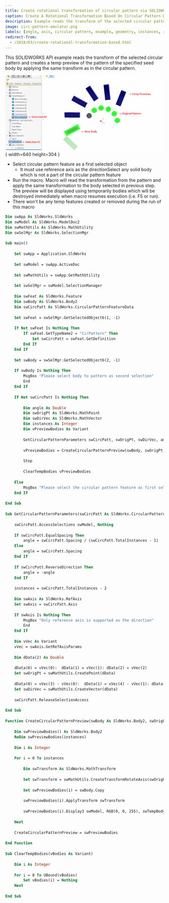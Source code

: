```yaml
---
title: Create rotational transformation of circular pattern via SOLIDWORKS API
caption: Create A Rotational Transformation Based On Circular Pattern Data
description: Example reads the transform of the selected circular pattern and creates a temp preview of the pattern of the specified seed body by applying the same transform as in the circular pattern
image: circ-pattern-emulator.png
labels: [angle, axis, circular pattern, example, geometry, instances, rotation, transform]
redirect-from:
  - /2018/03/create-rotational-transformation-based.html
---
```

This SOLIDWORKS API example reads the transform of the selected circular pattern and creates a temp preview of the pattern of the specified seed body by applying the same transform as in the circular pattern.

![Copy of the body created emulating the circular pattern feature](circ-pattern-emulator.png){ width=640 height=304 }

* Select circular pattern feature as a first selected object
  * It must use reference axis as the directionSelect any solid body which is not a part of the circular pattern feature
* Run the macro. Macro will read the transformation from the pattern and apply the same transformation to the body selected in previous step.
The preview will be displayed using temporarily bodies which will be destroyed immediately when macro resumes execution (i.e. F5 or run).
* There won't be any temp features created or removed during the run of this macro

~~~ vb
Dim swApp As SldWorks.SldWorks
Dim swModel As SldWorks.ModelDoc2
Dim swMathUtils As SldWorks.MathUtility
Dim swSelMgr As SldWorks.SelectionMgr

Sub main()

    Set swApp = Application.SldWorks
    
    Set swModel = swApp.ActiveDoc
    
    Set swMathUtils = swApp.GetMathUtility
    
    Set swSelMgr = swModel.SelectionManager
    
    Dim swFeat As SldWorks.Feature
    Dim swBody As SldWorks.Body2
    Dim swCircPatt As SldWorks.CircularPatternFeatureData
    
    Set swFeat = swSelMgr.GetSelectedObject6(1, -1)
    
    If Not swFeat Is Nothing Then
        If swFeat.GetTypeName2 = "CirPattern" Then
            Set swCircPatt = swFeat.GetDefinition
        End If
    End If
    
    Set swBody = swSelMgr.GetSelectedObject6(2, -1)
    
    If swBody Is Nothing Then
        MsgBox "Please select body to pattern as second selection"
        End
    End If
    
    If Not swCircPatt Is Nothing Then
                
        Dim angle As Double
        Dim swOrigPt As SldWorks.MathPoint
        Dim swDirVec As SldWorks.MathVector
        Dim instances As Integer
        Dim vPreviewBodies As Variant
        
        GetCircularPatternParameters swCircPatt, swOrigPt, swDirVec, angle, instances
        
        vPreviewBodies = CreateCircularPatternPreview(swBody, swOrigPt, swDirVec, angle, instances)
        
        Stop
        
        ClearTempBodies vPreviewBodies
        
    Else
        MsgBox "Please select the circular pattern feature as first selection"
    End If
    
End Sub

Sub GetCircularPatternParameters(swCircPatt As SldWorks.CircularPatternFeatureData, ByRef swOrigPt As MathPoint, ByRef swDirVec As MathVector, ByRef angle As Double, ByRef instances As Integer)
    
    swCircPatt.AccessSelections swModel, Nothing
    
    If swCircPatt.EqualSpacing Then
        angle = swCircPatt.Spacing / (swCircPatt.TotalInstances - 1)
    Else
        angle = swCircPatt.Spacing
    End If
    
    If swCircPatt.ReverseDirection Then
        angle = -angle
    End If
    
    instances = swCircPatt.TotalInstances - 2
    
    Dim swAxis As SldWorks.RefAxis
    Set swAxis = swCircPatt.Axis
        
    If swAxis Is Nothing Then
        MsgBox "Only reference axis is supported as the direction"
        End
    End If
    
    Dim vVec As Variant
    vVec = swAxis.GetRefAxisParams
    
    Dim dData(2) As Double
    
    dData(0) = vVec(0):  dData(1) = vVec(1): dData(2) = vVec(2)
    Set swOrigPt = swMathUtils.CreatePoint(dData)
    
    dData(0) = vVec(3) - vVec(0):  dData(1) = vVec(4) - vVec(1): dData(2) = vVec(5) - vVec(2)
    Set swDirVec = swMathUtils.CreateVector(dData)
    
    swCircPatt.ReleaseSelectionAccess
    
End Sub

Function CreateCircularPatternPreview(swBody As SldWorks.Body2, swOrigPt As MathPoint, swDirVec As MathVector, angle As Double, instances As Integer) As Variant
    
    Dim swPreviewBodies() As SldWorks.Body2
    ReDim swPreviewBodies(instances)
    
    Dim i As Integer
    
    For i = 0 To instances
        
        Dim swTransform As SldWorks.MathTransform

        Set swTransform = swMathUtils.CreateTransformRotateAxis(swOrigPt, swDirVec, angle * (i + 1))
        
        Set swPreviewBodies(i) = swBody.Copy
        
        swPreviewBodies(i).ApplyTransform swTransform
        
        swPreviewBodies(i).Display3 swModel, RGB(0, 0, 255), swTempBodySelectOptions_e.swTempBodySelectOptionNone
        
    Next
    
    CreateCircularPatternPreview = swPreviewBodies
        
End Function

Sub ClearTempBodies(vBodies As Variant)
    
    Dim i As Integer

    For i = 0 To UBound(vBodies)
        Set vBodies(i) = Nothing
    Next
    
End Sub
~~~


